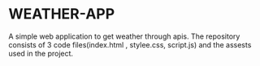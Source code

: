 # WEATHER-APP
A simple web application to get weather through apis.
The repository consists of 3 code files(index.html , stylee.css, script.js) and the assests used in the project.
